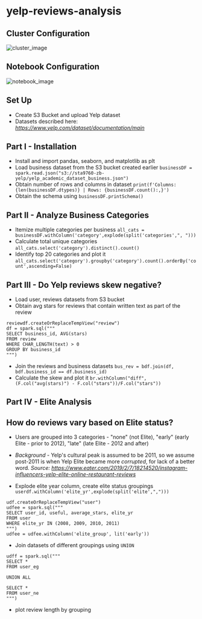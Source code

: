 # yelp-reviews-analysis

## Cluster Configuration
![cluster_image](assets/cluster_configuration.png)

## Notebook Configuration
![notebook_image](assets/notebook_configuration.png)

## Set Up
* Create S3 Bucket and upload Yelp dataset
* Datasets described here: *https://www.yelp.com/dataset/documentation/main*

## Part I - Installation
* Install and import pandas, seaborn, and matplotlib as plt
* Load business dataset from the S3 bucket created earlier
`businessDF = spark.read.json("s3://sta9760-zb-yelp/yelp_academic_dataset_business.json")`
* Obtain number of rows and columns in dataset
`print(f'Columns: {len(businessDF.dtypes)} | Rows: {businessDF.count():,}')`
* Obtain the schema using `businessDF.printSchema()`

## Part II - Analyze Business Categories
* Itemize multiple categories per business `all_cats = businessDF.withColumn('category',explode(split('categories',", ")))`
* Calculate total unique categories `all_cats.select('category').distinct().count()`
* Identify top 20 categories and plot it `all_cats.select('category').groupby('category').count().orderBy('count',ascending=False)`


## Part III - Do Yelp reviews skew negative?
* Load user, reviews datasets from S3 bucket
* Obtain avg stars for reviews that contain written text as part of the review
```
reviewdf.createOrReplaceTempView("review")
df = spark.sql("""
SELECT business_id, AVG(stars)
FROM review
WHERE CHAR_LENGTH(text) > 0
GROUP BY business_id
""")
```
* Join the reviews and business datasets `bus_rev = bdf.join(df, bdf.business_id == df.business_id)`
* Calculate the skew and plot it `br.withColumn("diff", (F.col("avg(stars)") - F.col("stars"))/F.col("stars"))`

## Part IV - Elite Analysis
## How do reviews vary based on Elite status?
* Users are grouped into 3 categories - "none" (not Elite), "early" (early Elite - prior to 2012), "late" (late Elite - 2012 and after)
* *Background* - Yelp's cultural peak is assumed to be 2011, so we assume post-2011 is when Yelp Elite became more *corrupted*, for lack of a better word. *Source: 
https://www.eater.com/2019/2/7/18214520/instagram-influencers-yelp-elite-online-restaurant-reviews*

* Explode elite year column, create elite status groupings `userdf.withColumn('elite_yr',explode(split('elite',",")))`
```
udf.createOrReplaceTempView("user")
udfee = spark.sql("""
SELECT user_id, useful, average_stars, elite_yr
FROM user
WHERE elite_yr IN (2008, 2009, 2010, 2011)
""")
udfee = udfee.withColumn('elite_group', lit('early'))
```
* Join datasets of different groupings using `UNION`
```
udff = spark.sql("""
SELECT *
FROM user_eg

UNION ALL

SELECT *
FROM user_ne
""")
```
* plot review length by grouping
